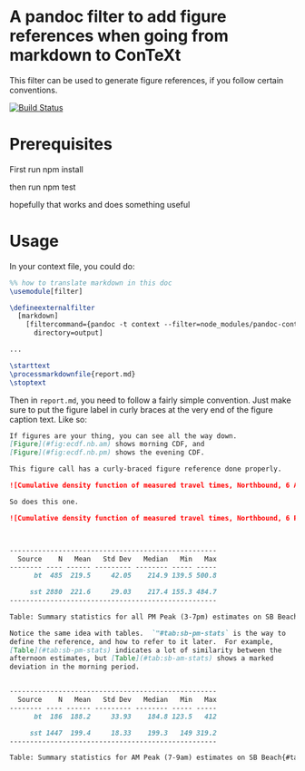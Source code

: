 # A pandoc filter to add figure references when going from markdown to ConTeXt

This filter can be used to generate figure references, if you follow
certain conventions.

[![Build Status](https://travis-ci.org/activimetrics/pandoc-context-filters.svg?branch=master)](https://travis-ci.org/activimetrics/pandoc-context-filters) 


# Prerequisites

First run npm install

then run npm test

hopefully that works and does something useful

# Usage

In your context file, you could do:

```tex
%% how to translate markdown in this doc
\usemodule[filter]

\defineexternalfilter
  [markdown]
    [filtercommand={pandoc -t context --filter=node_modules/pandoc-context-filters/context-float-refs.js   \externalfilterinputfile\space -o \externalfilteroutputfile},
      directory=output]

...

\starttext
\processmarkdownfile{report.md}
\stoptext

```

Then in `report.md`, you need to follow a fairly simple
convention. Just make sure to put the figure label in curly braces at
the very end of the figure caption text.  Like so:


```markdown
If figures are your thing, you can see all the way down.
[Figure](#fig:ecdf.nb.am) shows morning CDF, and
[Figure](#fig:ecdf.nb.pm) shows the evening CDF.

This figure call has a curly-braced figure reference done properly.

![Cumulative density function of measured travel times, Northbound, 6 AM{#fig:ecdf.nb.am}](ks_hr_ecdf_n007.pdf)

So does this one.

![Cumulative density function of measured travel times, Northbound, 6 PM{#fig:ecdf.nb.pm}](ks_hr_ecdf_n019.pdf)



---------------------------------------------------
  Source    N   Mean   Std Dev   Median   Min   Max
-------- ---- ------ --------- -------- ----- -----
      bt  485  219.5     42.05    214.9 139.5 500.8

     sst 2880  221.6     29.03    217.4 155.3 484.7
---------------------------------------------------

Table: Summary statistics for all PM Peak (3-7pm) estimates on SB Beach{#tab:sb-pm-stats}

Notice the same idea with tables.  `"#tab:sb-pm-stats` is the way to
define the reference, and how to refer to it later.  For example,
[Table](#tab:sb-pm-stats) indicates a lot of similarity between the
afternoon estimates, but [Table](#tab:sb-am-stats) shows a marked
deviation in the morning period.


---------------------------------------------------
  Source    N   Mean   Std Dev   Median   Min   Max
-------- ---- ------ --------- -------- ----- -----
      bt  186  188.2     33.93    184.8 123.5   412

     sst 1447  199.4     18.33    199.3   149 319.2
---------------------------------------------------

Table: Summary statistics for AM Peak (7-9am) estimates on SB Beach{#tab:sb-am-stats}

```
